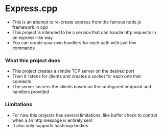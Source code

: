 # Express.cpp

- This is an attempt to re-create express from the famous node.js framework in cpp
- This project is intended to be a service that can handle http requests in an express-like way
- You can create your own handlers for each path with just few commands

### What this project does

- This project creates a simple TCP server on the desired port
- Then it listens for clients and creates a socket for each one that connects
- The server servers the clients based on the configured endpoint and handlers provided

### Limitations

- For now this projects has several limitations, like buffer check to control when a an http message is entirely sent
- It also only supports hashmap bodies